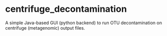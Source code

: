 # centrifuge_decontamination
A simple Java-based GUI (python backend) to run OTU decontamination on centrifuge (metagenomic) output files.
